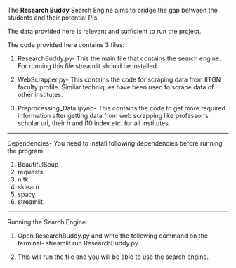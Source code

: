 The **Research Buddy** Search Engine aims to bridge the gap between the students and their potential PIs.

The data provided here is relevant and sufficient to run the project.


The code provided here contains 3 files:

1) ResearchBuddy.py- This the main file that contains the search engine. For running this file streamlit should be installed.

2) WebScrapper.py- This contains the code for scraping data from IITGN faculty profile. Similar techniques have been used to scrape data of other institutes.

3) Preprocessing_Data.ipynb- This contains the code to get more required information after getting data from web scrapping like professor's scholar url, their h and i10 index etc. for all institutes.

-------------------------------------------------

Dependencies- You need to install following dependencies before running the program.

1) BeautifulSoup
2) requests
3) nltk
4) sklearn
5) spacy
6) streamlit.

-------------------------------------------------

Running the Search Engine:

1) Open ResearchBuddy.py and write the following command on the terminal-
streamlit run 	ResearchBuddy.py

2) This will run the file and you will be able to use the search engine.

